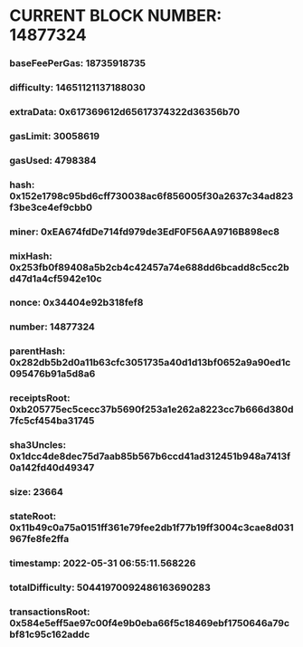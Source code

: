 # CURRENT BLOCK NUMBER: 14877324

### baseFeePerGas: 18735918735
### difficulty: 14651121137188030
### extraData: 0x617369612d65617374322d36356b70
### gasLimit: 30058619
### gasUsed: 4798384
### hash: 0x152e1798c95bd6cff730038ac6f856005f30a2637c34ad823f3be3ce4ef9cbb0
### miner: 0xEA674fdDe714fd979de3EdF0F56AA9716B898ec8
### mixHash: 0x253fb0f89408a5b2cb4c42457a74e688dd6bcadd8c5cc2bd47d1a4cf5942e10c
### nonce: 0x34404e92b318fef8
### number: 14877324
### parentHash: 0x282db5b2d0a11b63cfc3051735a40d1d13bf0652a9a90ed1c095476b91a5d8a6
### receiptsRoot: 0xb205775ec5cecc37b5690f253a1e262a8223cc7b666d380d7fc5cf454ba31745
### sha3Uncles: 0x1dcc4de8dec75d7aab85b567b6ccd41ad312451b948a7413f0a142fd40d49347
### size: 23664
### stateRoot: 0x11b49c0a75a0151ff361e79fee2db1f77b19ff3004c3cae8d031967fe8fe2ffa
### timestamp: 2022-05-31 06:55:11.568226
### totalDifficulty: 50441970092486163690283
### transactionsRoot: 0x584e5eff5ae97c00f4e9b0eba66f5c18469ebf1750646a79cbf81c95c162addc
